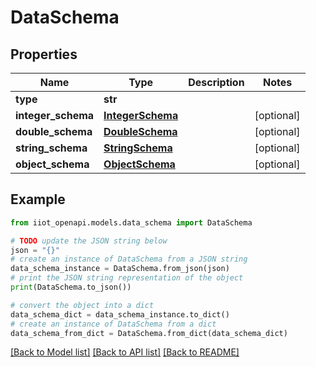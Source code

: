 # DataSchema


## Properties

Name | Type | Description | Notes
------------ | ------------- | ------------- | -------------
**type** | **str** |  | 
**integer_schema** | [**IntegerSchema**](IntegerSchema.md) |  | [optional] 
**double_schema** | [**DoubleSchema**](DoubleSchema.md) |  | [optional] 
**string_schema** | [**StringSchema**](StringSchema.md) |  | [optional] 
**object_schema** | [**ObjectSchema**](ObjectSchema.md) |  | [optional] 

## Example

```python
from iiot_openapi.models.data_schema import DataSchema

# TODO update the JSON string below
json = "{}"
# create an instance of DataSchema from a JSON string
data_schema_instance = DataSchema.from_json(json)
# print the JSON string representation of the object
print(DataSchema.to_json())

# convert the object into a dict
data_schema_dict = data_schema_instance.to_dict()
# create an instance of DataSchema from a dict
data_schema_from_dict = DataSchema.from_dict(data_schema_dict)
```
[[Back to Model list]](../README.md#documentation-for-models) [[Back to API list]](../README.md#documentation-for-api-endpoints) [[Back to README]](../README.md)


